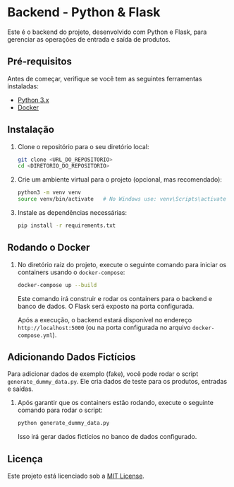 
# Backend - Python & Flask

Este é o backend do projeto, desenvolvido com Python e Flask, para gerenciar as operações de entrada e saída de produtos.

## Pré-requisitos

Antes de começar, verifique se você tem as seguintes ferramentas instaladas:

- [Python 3.x](https://www.python.org/downloads/)
- [Docker](https://www.docker.com/get-started)

## Instalação

1. Clone o repositório para o seu diretório local:

   ```bash
   git clone <URL_DO_REPOSITORIO>
   cd <DIRETORIO_DO_REPOSITORIO>
   ```

2. Crie um ambiente virtual para o projeto (opcional, mas recomendado):

   ```bash
   python3 -m venv venv
   source venv/bin/activate   # No Windows use: venv\Scripts\activate
   ```

3. Instale as dependências necessárias:

   ```bash
   pip install -r requirements.txt
   ```

## Rodando o Docker

1. No diretório raiz do projeto, execute o seguinte comando para iniciar os containers usando o `docker-compose`:

   ```bash
   docker-compose up --build
   ```

   Este comando irá construir e rodar os containers para o backend e banco de dados. O Flask será exposto na porta configurada.

   Após a execução, o backend estará disponível no endereço `http://localhost:5000` (ou na porta configurada no arquivo `docker-compose.yml`).

## Adicionando Dados Fictícios

Para adicionar dados de exemplo (fake), você pode rodar o script `generate_dummy_data.py`. Ele cria dados de teste para os produtos, entradas e saídas.

1. Após garantir que os containers estão rodando, execute o seguinte comando para rodar o script:

   ```bash
   python generate_dummy_data.py
   ```

   Isso irá gerar dados fictícios no banco de dados configurado.

## Licença

Este projeto está licenciado sob a [MIT License](LICENSE).
